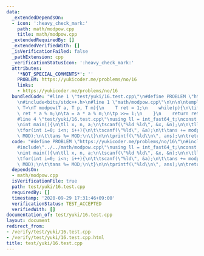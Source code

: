 ```yaml
---
data:
  _extendedDependsOn:
  - icon: ':heavy_check_mark:'
    path: math/modpow.cpp
    title: math/modpow.cpp
  _extendedRequiredBy: []
  _extendedVerifiedWith: []
  _isVerificationFailed: false
  _pathExtension: cpp
  _verificationStatusIcon: ':heavy_check_mark:'
  attributes:
    '*NOT_SPECIAL_COMMENTS*': ''
    PROBLEM: https://yukicoder.me/problems/no/16
    links:
    - https://yukicoder.me/problems/no/16
  bundledCode: "#line 1 \"test/yuki/16.test.cpp\"\n#define PROBLEM \"https://yukicoder.me/problems/no/16\"\
    \n#include<bits/stdc++.h>\n#line 1 \"math/modpow.cpp\"\n\n\n\ntemplate<typename\
    \ T>\nT modpow(T a, T p, T m){\n    T ret = 1;\n    while(p){\n\tif(p&1) ret =\
    \ ret * a % m;\n\ta = a * a % m;\n\tp >>= 1;\n    }\n    return ret;\n}\n\n\n\
    #line 4 \"test/yuki/16.test.cpp\"\nusing ll = int_fast64_t;\nconst int MOD = 1000003;\n\
    \nint main(){\n\tll x, n, a;\n\tscanf(\"%ld %ld\", &x, &n);\n\n\tll ans = 0;\n\
    \tfor(int i=0; i<n; i++){\n\t\tscanf(\"%ld\", &a);\n\t\tans += modpow<ll>(x, a,\
    \ MOD);\n\t\tans %= MOD;\n\t}\n\n\tprintf(\"%ld\\n\", ans);\n\treturn 0;\n}\n\n"
  code: "#define PROBLEM \"https://yukicoder.me/problems/no/16\"\n#include<bits/stdc++.h>\n\
    #include\"../../math/modpow.cpp\"\nusing ll = int_fast64_t;\nconst int MOD = 1000003;\n\
    \nint main(){\n\tll x, n, a;\n\tscanf(\"%ld %ld\", &x, &n);\n\n\tll ans = 0;\n\
    \tfor(int i=0; i<n; i++){\n\t\tscanf(\"%ld\", &a);\n\t\tans += modpow<ll>(x, a,\
    \ MOD);\n\t\tans %= MOD;\n\t}\n\n\tprintf(\"%ld\\n\", ans);\n\treturn 0;\n}\n\n"
  dependsOn:
  - math/modpow.cpp
  isVerificationFile: true
  path: test/yuki/16.test.cpp
  requiredBy: []
  timestamp: '2020-09-29 17:31:46+09:00'
  verificationStatus: TEST_ACCEPTED
  verifiedWith: []
documentation_of: test/yuki/16.test.cpp
layout: document
redirect_from:
- /verify/test/yuki/16.test.cpp
- /verify/test/yuki/16.test.cpp.html
title: test/yuki/16.test.cpp
---
```

